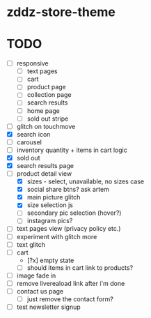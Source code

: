 # zddz-store-theme

# TODO

- [ ] responsive
  - [ ] text pages
  - [ ] cart
  - [ ] product page
  - [ ] collection page
  - [ ] search results
  - [ ] home page
  - [ ] sold out stripe
- [ ] glitch on touchmove
- [x] search icon
- [ ] carousel
- [ ] inventory quantity + items in cart logic
- [x] sold out
- [x] search results page
- [ ] product detail view
  - [x] sizes - select, unavailable, no sizes case
  - [x] social share btns? ask artem
  - [x] main picture glitch
  - [x] size selection js
  - [ ] secondary pic selection (hover?)
  - [ ] instagram pics?
- [ ] text pages view (privacy policy etc.)
- [ ] experiment with glitch more
- [ ] text glitch
- [ ] cart
  - [?x] empty state
  - [ ] should items in cart link to products?
- [ ] image fade in
- [ ] remove livereaload link after i'm done
- [ ] contact us page
  - [ ] just remove the contact form?
- [ ] test newsletter signup
